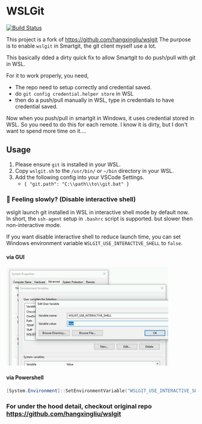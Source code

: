 # WSLGit

[![Build Status](https://travis-ci.org/hangxingliu/wslgit.svg?branch=master)](https://travis-ci.org/hangxingliu/wslgit)

This project is a fork of https://github.com/hangxingliu/wslgit 
The purpose is to enable `wslgit` in Smartgit, the git client myself use a lot.

This basically dded a dirty quick fix to allow Smartgit to do push/pull with git in WSL.

For it to work properly, you need,
*  The repo need to setup correctly and credential saved.
*  do `git config credential.helper store` in WSL
*  then do a push/pull manually in WSL, type in credentials to have credential saved.

Now when you push/pull in smartgit in Windows, it uses credential stored in WSL. So you need to do this for each remote. I know it is dirty, but I don't want to spend more time on it....

## Usage

1. Please ensure `git` is installed in your WSL.
2. Copy `wslgit.sh` to the `/usr/bin/` or `~/bin` directory in your WSL.
3. Add the following config into your VSCode Settings.
    - `{ "git.path": "C:\\path\\to\\git.bat" }`

### 🐢 Feeling slowly? (Disable interactive shell)

wslgit launch git installed in WSL in interactive shell mode by default now.   
In short, the `ssh-agent` setup in `.bashrc` script is supported. but slower then non-interactive mode.

If you want disable interactive shell to reduce launch time, you can set Windows environment variable `WSLGIT_USE_INTERACTIVE_SHELL` to `false`.

#### via GUI

![Set up environment variable](assets/env.png)

#### via Powershell

``` powershell
[System.Environment]::SetEnvironmentVariable("WSLGIT_USE_INTERACTIVE_SHELL", "false", "User")
```


### For under the hood detail, checkout original repo https://github.com/hangxingliu/wslgit
